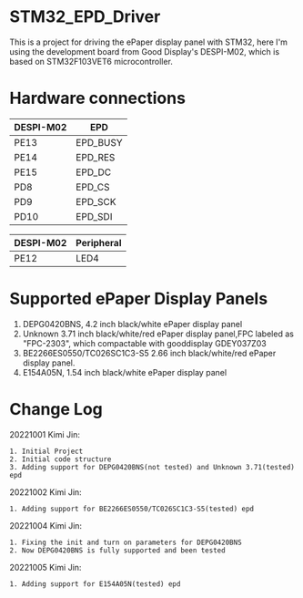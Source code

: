 # STM32_EPD_Driver
This is a project for driving the ePaper display panel with STM32, here I'm using the development board from Good Display's DESPI-M02, which is based on STM32F103VET6 microcontroller. 

# Hardware connections
| DESPI-M02 | EPD |
|----|----|
| PE13 | EPD_BUSY |
| PE14 | EPD_RES |
| PE15 | EPD_DC |
| PD8 | EPD_CS |
| PD9 | EPD_SCK |
| PD10 | EPD_SDI |


| DESPI-M02 | Peripheral |
| ---- | ---- |
| PE12 | LED4 |

# Supported ePaper Display Panels
1. DEPG0420BNS, 4.2 inch black/white ePaper display panel
2. Unknown 3.71 inch black/white/red ePaper display panel,FPC labeled as "FPC-2303", which compactable with gooddisplay GDEY037Z03
3. BE2266ES0550/TC026SC1C3-S5 2.66 inch black/white/red ePaper display panel. 
4. E154A05N, 1.54 inch black/white ePaper display panel

# Change Log
20221001 Kimi Jin: 

    1. Initial Project
    2. Initial code structure
    3. Adding support for DEPG0420BNS(not tested) and Unknown 3.71(tested) epd
    
20221002 Kimi Jin:

	1. Adding support for BE2266ES0550/TC026SC1C3-S5(tested) epd
	
20221004 Kimi Jin:

	1. Fixing the init and turn on parameters for DEPG0420BNS
	2. Now DEPG0420BNS is fully supported and been tested

20221005 Kimi Jin:
	
	1. Adding support for E154A05N(tested) epd
